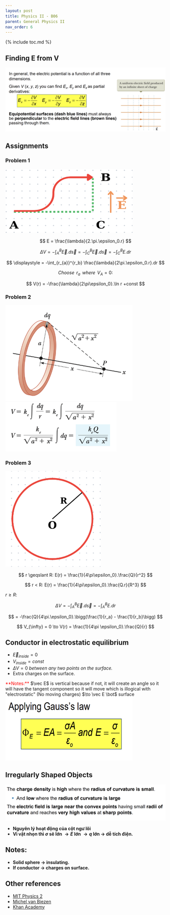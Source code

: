 ```yaml
---
layout: post
title: Physics II - B06
parent: General Physics II
nav_order: 6
---
```


{% include toc.md %}

## Finding E from V
![](9MFNHVA.png)

## Assignments
### Problem 1
<img src = "JpybfQU.png" width = 400 height = 200>

$$
E = \frac{\lambda}{2.\pi.\epsilon_0.r}
$$

$$
\displaystyle \Delta V = -\int_A^B \vec E.d\vec s = -\int_C^B \vec E.d\vec s = -\int_C^B E.dr
$$

$$
\displaystyle = -\int_{r_{a}}^{r_b} \frac{\lambda}{2\pi.\epsilon_0.r}.dr
$$

$$
Choose \,\  r_a \,\ where \,\ V_A = 0:
$$

$$
V(r) = -\frac{\lambda}{2\pi\epsilon_0}.\ln r +const
$$

### Problem 2
<img src = "CGG0CxL.png" width = 400 height = 300>

<img src = "Ay6cmui.png" width = 350 heigth = 300>

### Problem 3
<img src = "PXDZKTR.png" width = 300 height = 300>
    
$$
r \geqslant R: E(r) = \frac{1}{4\pi\epsilon_0}.\frac{Q}{r^2}
$$

$$
r < R: E(r) = \frac{1}{4\pi\epsilon_0}.\frac{Q.r}{R^3}
$$

$r \geqslant R:$

$$
\displaystyle \Delta V = -\int_A^B \vec E.d \vec s = -\int_A^B E.dr
$$

$$
= -\frac{Q}{4\pi.\epsilon_0}.\bigg(\frac{1}{r_a} - \frac{1}{r_b}\bigg)
$$

$$
V_{\infty} = 0 \to V(r) = \frac{1}{4\pi \epsilon_0}.\frac{Q}{r}
$$

## Conductor in electrostatic equilibrium
* $\vec E_{inside} = 0$
* $V_{inside} = const$
* $\Delta V= 0$ *between any two points on the surface.*
* Extra charges on the surface.
<span style="color: red"> 
**Notes:** </span>
$\vec E$ is vertical because if not, it will create an angle so it will have the tangent component so it will move which is illogical with "electrostatic" (No moving charges)
$\to \vec E \bot$ surface

<img src = "fSD1vgv.png" width = 400 height = 200>

## Irregularly Shaped Objects
![](yzUv8kP.png)
* **Nguyên lý hoạt động của cột ngư lôi**
* **Vì vật nhọn thì $\sigma$ sẽ lớn $\to E$ lớn $\to q$ lớn $\to$ dễ tích điện.** 

## Notes:
* **Solid sphere $\to$ insulating.**
* **If conductor $\to$ charges on surface.**

## Other references
* [MIT Physics 2](https://www.youtube.com/playlist?list=PLyQSN7X0ro2314mKyUiOILaOC2hk6Pc3j)
* [Michel van Biezen](https://www.youtube.com/playlist?list=PLX2gX-ftPVXX7BZOcM1Y2gb8IQrTBrmUB)
* [Khan Academy](https://www.khanacademy.org/science/in-in-class-12th-physics-india)